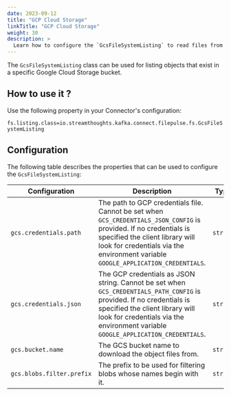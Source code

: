 ```yaml
---
date: 2023-09-12
title: "GCP Cloud Storage"
linkTitle: "GCP Cloud Storage"
weight: 30
description: >
  Learn how to configure the `GcsFileSystemListing` to read files from Google Cloud Storage.
---
```


The `GcsFileSystemListing` class can be used for listing objects that exist in a specific Google Cloud Storage bucket.

## How to use it ?

Use the following property in your Connector's configuration:

`fs.listing.class=io.streamthoughts.kafka.connect.filepulse.fs.GcsFileSystemListing`

## Configuration

The following table describes the properties that can be used to configure the `GcsFileSystemListing`:

| Configuration             | Description                                                                                                                                                                                                                                  | Type     | Default | Importance |
|---------------------------|----------------------------------------------------------------------------------------------------------------------------------------------------------------------------------------------------------------------------------------------|----------|---------|------------|
| `gcs.credentials.path`    | The path to GCP credentials file. Cannot be set when `GCS_CREDENTIALS_JSON_CONFIG` is provided. If no credentials is specified the client library will look for credentials via the environment variable `GOOGLE_APPLICATION_CREDENTIALS`.   | `string` | -       | HIGH       |
| `gcs.credentials.json`    | The GCP credentials as JSON string. Cannot be set when `GCS_CREDENTIALS_PATH_CONFIG` is provided. If no credentials is specified the client library will look for credentials via the environment variable `GOOGLE_APPLICATION_CREDENTIALS`. | `string` | -       | HIGH       |
| `gcs.bucket.name`         | The GCS bucket name to download the object files from.                                                                                                                                                                                       | `string` | -       | HIGH       |
| `gcs.blobs.filter.prefix` | The prefix to be used for filtering blobs  whose names begin with it.                                                                                                                                                                        | `string` | -       | MEDIUM     |
